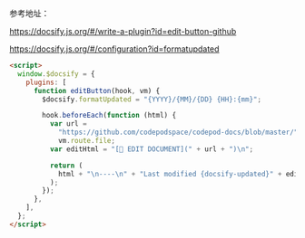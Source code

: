 
参考地址：

https://docsify.js.org/#/write-a-plugin?id=edit-button-github

https://docsify.js.org/#/configuration?id=formatupdated

```html
<script>
  window.$docsify = {
    plugins: [
      function editButton(hook, vm) {
        $docsify.formatUpdated = "{YYYY}/{MM}/{DD} {HH}:{mm}";

        hook.beforeEach(function (html) {
          var url =
            "https://github.com/codepodspace/codepod-docs/blob/master/" +
            vm.route.file;
          var editHtml = "[📝 EDIT DOCUMENT](" + url + ")\n";

          return (
            html + "\n----\n" + "Last modified {docsify-updated}" + editHtml
          );
        });
      },
    ],
  };
</script>
```

